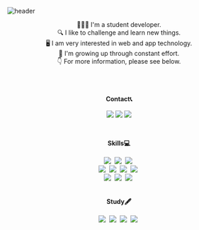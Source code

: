 <!--## Hello, there👋 I'm Jiyoon Park-->
<!--[![Hits](https://hits.seeyoufarm.com/api/count/incr/badge.svg?url=https%3A%2F%2Fgithub.com%2Fzzsza)](https://hits.seeyoufarm.com) -->
<!--
<a href="https://www.notion.so/Page-Jiyoon-Park-58b52eae9f9d47029a997bc152125186" target="_blank"><img src="https://img.shields.io/badge/Notion-ff6694?style=flat-square&logo=Notion&logoColor=white"/></a>
<a href="https://jiyoons-learning-diary.tistory.com/"><img src="https://img.shields.io/badge/-Tech%20Blog-240b09"/></a>
<a><img src="https://img.shields.io/badge/imparkjiyoon@gmail.com-ba2727?style=flat-square&logo=Gmail&logoColor=white"/></a>
-->
![header](https://capsule-render.vercel.app/api?type=wave&color=gradient&height=230&section=header&text=Jiyoon-Park&fontColor=FFFFFF&20render&fontSize=50&animation=fadeIn&fontAlignY=38)
<p align="center">
    👩🏻‍💻 I'm a student developer. <br>
    🔍 I like to challenge and learn new things. <br>
    🖥 I am very interested in web and app technology. <br>
    🌳 I'm growing up through constant effort. <br>
    👇 For more information, please see below.
 </p>
<br><br>
<p align="center">
  <strong>Contact📞</strong>
  <br> <br>
  <a href="https://www.notion.so/Page-Jiyoon-Park-58b52eae9f9d47029a997bc152125186"><img src="https://img.shields.io/badge/Notion-000000?style=flat-square&logo=notion&logoColor=white&link=https://bit.ly/mkNotion"/></a>
  <a href="https://jiyoons-learning-diary.tistory.com/"><img src="https://img.shields.io/badge/-Tech%20Blog-F5306E"/></a>
  <a href="imparkjiyoon@gmail.com"><img src="https://img.shields.io/badge/Gmail-d14836?style=flat-square&logo=Gmail&logoColor=white&link=mailto:mingyg.kim@gmail.com"/></a>
</p> <br>

<p align="center">
  <strong>Skills💻</strong>
  <br> <br>
  <img src="https://img.shields.io/badge/Javascript-323330?style=flat-square&logo=Javascript&logoColor=white"/></a>&nbsp 
  <img src="https://img.shields.io/badge/Java-E65931?style=flat-square&logo=Java&logoColor=white"/></a>&nbsp 
  <img src="https://img.shields.io/badge/Python-3766AB?style=flat-square&logo=Python&logoColor=white"/></a>&nbsp 
  <br>
  <img src="https://img.shields.io/badge/C++-00599C?style=flat-square&logo=C%2B%2B&logoColor=white"/></a>&nbsp   
  <img src="https://img.shields.io/badge/C-0095D5?style=flat-square&logo=C&logoColor=white"/></a>&nbsp 
  <img src="https://img.shields.io/badge/HTML5-E34F26?style=flat-square&logo=HTML5&logoColor=white"/></a>&nbsp 
  <img src="https://img.shields.io/badge/CSS3-1572B6?style=flat-square&logo=CSS3&logoColor=white"/></a>&nbsp
  <br>
  <img src="https://img.shields.io/badge/OracleDB-6DB33F?style=flat-square&logo=Oracle&logoColor=white"/></a>&nbsp 
  <img src="https://img.shields.io/badge/Mysql-E6B91E?style=flat-square&logo=MySql&logoColor=white"/></a>&nbsp 
  <img src="https://img.shields.io/badge/Firebase-FFCA28?style=flat-square&logo=Firebase&logoColor=white"/></a>&nbsp 
  <br> <br> <br>
  <strong>Study🖋️</strong>
  <br> <br>
    <img src="https://img.shields.io/badge/Nodejs-339933?style=flat-square&logo=Node.js&logoColor=white"/></a>&nbsp 
    <img src="https://img.shields.io/badge/Spring-6DB33F?style=flat-square&logo=Spring&logoColor=white"/></a>&nbsp 
    <img src="https://img.shields.io/badge/csharp-8622D4?style=flat-square&logo=C&logoColor=white"/></a>&nbsp 
    <img src="https://img.shields.io/badge/MongoDB-47A248?style=flat-square&logo=MongoDB&logoColor=white"/></a>&nbsp 
</p>
 <br> <br>
  
<!--
[![Anurag's GitHub stats](https://github-readme-stats.vercel.app/api?username=Park-Ji-Yoon&show_icons=true&theme=buefy&hide=stars)](https://github.com/Park-Ji-Yoon)-->
